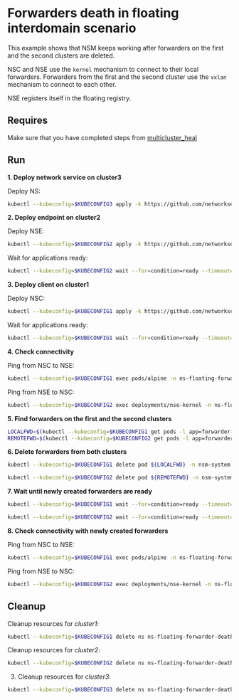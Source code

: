 # Forwarders death in floating interdomain scenario

This example shows that NSM keeps working after forwarders on the first and the second clusters are deleted.

NSC and NSE use the `kernel` mechanism to connect to their local forwarders.
Forwarders from the first and the second cluster use the `vxlan` mechanism to connect to each other.

NSE registers itself in the floating registry.

## Requires

Make sure that you have completed steps from [multicluster_heal](../)

## Run

**1. Deploy network service on cluster3**

Deploy NS:
```bash
kubectl --kubeconfig=$KUBECONFIG3 apply -k https://github.com/networkservicemesh/deployments-k8s/examples/multicluster_heal/floating-forwarder-death/cluster3?ref=6e7c2ccf47c6d3e1d55e094c63bc688066940ac4
```

**2. Deploy endpoint on cluster2**

Deploy NSE:
```bash
kubectl --kubeconfig=$KUBECONFIG2 apply -k https://github.com/networkservicemesh/deployments-k8s/examples/multicluster_heal/floating-forwarder-death/cluster2?ref=6e7c2ccf47c6d3e1d55e094c63bc688066940ac4
```

Wait for applications ready:
```bash
kubectl --kubeconfig=$KUBECONFIG2 wait --for=condition=ready --timeout=1m pod -l app=nse-kernel -n ns-floating-forwarder-death
```

**3. Deploy client on cluster1**

Deploy NSC:
```bash
kubectl --kubeconfig=$KUBECONFIG1 apply -k https://github.com/networkservicemesh/deployments-k8s/examples/multicluster_heal/floating-forwarder-death/cluster1?ref=6e7c2ccf47c6d3e1d55e094c63bc688066940ac4
```

Wait for applications ready:
```bash
kubectl --kubeconfig=$KUBECONFIG1 wait --for=condition=ready --timeout=5m pod -l app=alpine -n ns-floating-forwarder-death
```

**4. Check connectivity**

Ping from NSC to NSE:
```bash
kubectl --kubeconfig=$KUBECONFIG1 exec pods/alpine -n ns-floating-forwarder-death -- ping -c 4 172.16.1.2
```

Ping from NSE to NSC:
```bash
kubectl --kubeconfig=$KUBECONFIG2 exec deployments/nse-kernel -n ns-floating-forwarder-death -- ping -c 4 172.16.1.3
```

**5. Find forwarders on the first and the second clusters**

```bash
LOCALFWD=$(kubectl --kubeconfig=$KUBECONFIG1 get pods -l app=forwarder-vpp -n nsm-system --template '{{range .items}}{{.metadata.name}}{{"\n"}}{{end}}')
REMOTEFWD=$(kubectl --kubeconfig=$KUBECONFIG2 get pods -l app=forwarder-vpp -n nsm-system --template '{{range .items}}{{.metadata.name}}{{"\n"}}{{end}}')
```

**6. Delete forwarders from both clusters**

```bash
kubectl --kubeconfig=$KUBECONFIG1 delete pod ${LOCALFWD} -n nsm-system
```

```bash
kubectl --kubeconfig=$KUBECONFIG2 delete pod ${REMOTEFWD} -n nsm-system
```

**7. Wait until newly created forwarders are ready**

```bash
kubectl --kubeconfig=$KUBECONFIG1 wait --for=condition=ready --timeout=1m pod -l app=forwarder-vpp -n nsm-system
```

```bash
kubectl --kubeconfig=$KUBECONFIG2 wait --for=condition=ready --timeout=1m pod -l app=forwarder-vpp -n nsm-system
```

**8. Check connectivity with newly created forwarders**

Ping from NSC to NSE:
```bash
kubectl --kubeconfig=$KUBECONFIG1 exec pods/alpine -n ns-floating-forwarder-death -- ping -c 4 172.16.1.2
```

Ping from NSE to NSC:
```bash
kubectl --kubeconfig=$KUBECONFIG2 exec deployments/nse-kernel -n ns-floating-forwarder-death -- ping -c 4 172.16.1.3
```


## Cleanup

Cleanup resources for *cluster1*:
```bash
kubectl --kubeconfig=$KUBECONFIG1 delete ns ns-floating-forwarder-death
```

Cleanup resources for *cluster2*:
```bash
kubectl --kubeconfig=$KUBECONFIG2 delete ns ns-floating-forwarder-death
```

3. Cleanup resources for *cluster3*:
```bash
kubectl --kubeconfig=$KUBECONFIG3 delete ns ns-floating-forwarder-death
```

